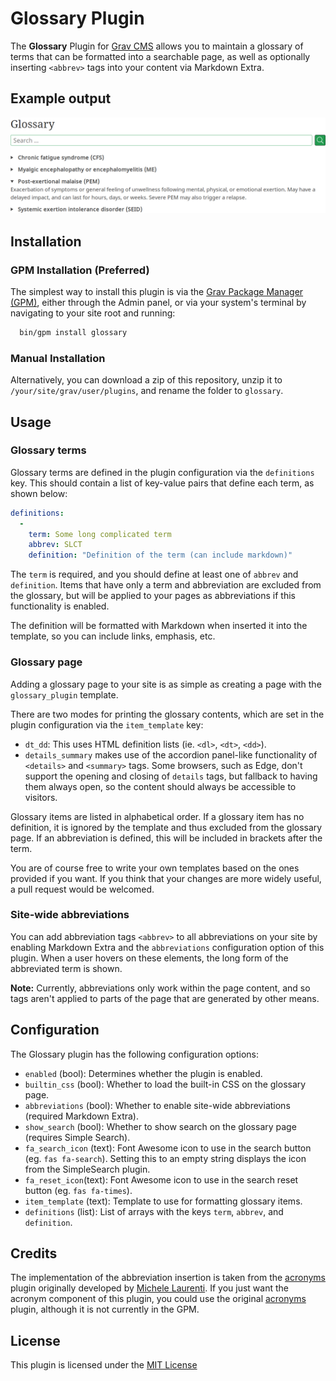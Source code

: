 # Glossary Plugin

The **Glossary** Plugin for [Grav CMS](http://github.com/getgrav/grav) allows you to maintain a glossary of terms that can be formatted into a searchable page, as well as optionally inserting `<abbrev>` tags into your content via Markdown Extra.

## Example output

![Example output of the Glossary plugin in details/summary mode, with the search bar](assets/example_output.png)


## Installation

### GPM Installation (Preferred)

The simplest way to install this plugin is via the [Grav Package Manager (GPM)](http://learn.getgrav.org/advanced/grav-gpm), either through the Admin panel, or via your system's terminal by navigating to your site root and running:

```sh
  bin/gpm install glossary
```

### Manual Installation

Alternatively, you can download a zip of this repository, unzip it to `/your/site/grav/user/plugins`, and rename the folder to `glossary`.


## Usage

### Glossary terms

Glossary terms are defined in the plugin configuration via the `definitions` key. This should contain a list of key-value pairs that define each term, as shown below:

```yaml
definitions:
  -
    term: Some long complicated term
    abbrev: SLCT
    definition: "Definition of the term (can include markdown)"
```

The `term` is required, and you should define at least one of `abbrev` and `definition`. Items that have only a term and abbreviation are excluded from the glossary, but will be applied to your pages as abbreviations if this functionality is enabled.

The definition will be formatted with Markdown when inserted it into the template, so you can include links, emphasis, etc.


### Glossary page

Adding a glossary page to your site is as simple as creating a page with the `glossary_plugin` template.

There are two modes for printing the glossary contents, which are set in the plugin configuration via the `item_template` key:

- `dt_dd`: This uses HTML definition lists (ie. `<dl>`, `<dt>`, `<dd>`).
- `details_summary` makes use of the accordion panel-like functionality of `<details>` and `<summary>` tags. Some browsers, such as Edge, don't support the opening and closing of `details` tags, but fallback to having them always open, so the content should always be accessible to visitors.

Glossary items are listed in alphabetical order. If a glossary item has no definition, it is ignored by the template and thus excluded from the glossary page. If an abbreviation is defined, this will be included in brackets after the term.

You are of course free to write your own templates based on the ones provided if you want. If you think that your changes are more widely useful, a pull request would be welcomed.


### Site-wide abbreviations

You can add abbreviation tags `<abbrev>` to all abbreviations on your site by enabling Markdown Extra and the `abbreviations` configuration option of this plugin. When a user hovers on these elements, the long form of the abbreviated term is shown.

**Note:** Currently, abbreviations only work within the page content, and so tags aren't applied to parts of the page that are generated by other means.


## Configuration

The Glossary plugin has the following configuration options:

- `enabled` (bool): Determines whether the plugin is enabled.
- `builtin_css` (bool): Whether to load the built-in CSS on the glossary page.
- `abbreviations` (bool): Whether to enable site-wide abbreviations (required Markdown Extra).
- `show_search` (bool): Whether to show search on the glossary page (requires Simple Search).
- `fa_search_icon` (text): Font Awesome icon to use in the search button (eg. `fas fa-search`). Setting this to an empty string displays the icon from the SimpleSearch plugin.
- `fa_reset_icon`(text): Font Awesome icon to use in the search reset button (eg. `fas fa-times`).
- `item_template` (text): Template to use for formatting glossary items.
- `definitions` (list): List of arrays with the keys `term`, `abbrev`, and `definition`.


## Credits

The implementation of the abbreviation insertion is taken from the [acronyms](https://github.com/asmeikal/grav-plugin-acronyms) plugin originally developed by [Michele Laurenti](https://github.com/asmeikal). If you just want the acronym component of this plugin, you could use the original [acronyms](https://github.com/asmeikal/grav-plugin-acronyms) plugin, although it is not currently in the GPM.


## License

This plugin is licensed under the [MIT License](LICENSE)
